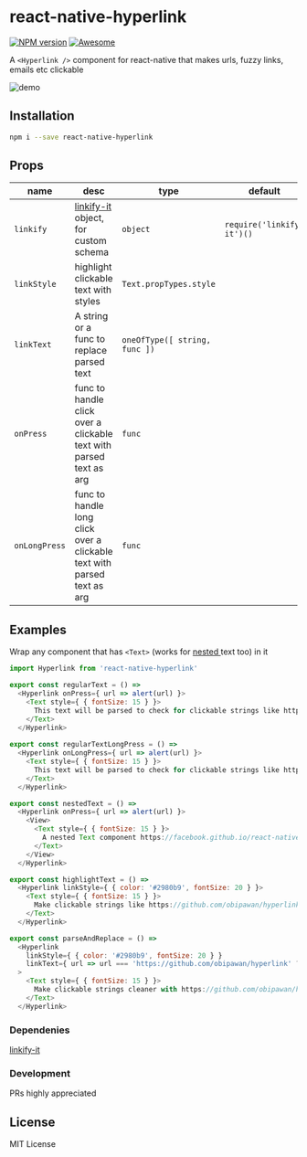 # react-native-hyperlink
[![NPM version](https://badge.fury.io/js/react-native-hyperlink.svg)](http://badge.fury.io/js/react-native-hyperlink) [![Awesome](https://cdn.rawgit.com/sindresorhus/awesome/d7305f38d29fed78fa85652e3a63e154dd8e8829/media/badge.svg)](https://github.com/jondot/awesome-react-native#text--rich-content)

A `<Hyperlink />` component for react-native that makes urls, fuzzy links, emails etc clickable

![demo](https://cdn.rawgit.com/obipawan/hyperlink/master/asset/screen.gif)

## Installation
```sh
npm i --save react-native-hyperlink
```

## Props
| name | desc | type | default
| --- | --- | --- | --- |
| `linkify` | [linkify-it](https://facebook.github.io/react-native/docs/view.html#style) object, for custom schema  | `object` | `require('linkify-it')()`
| `linkStyle` | highlight clickable text with styles | `Text.propTypes.style` |
| `linkText` | A string or a func to replace parsed text | `oneOfType([ string, func ])` |
| `onPress` | func to handle click over a clickable text with parsed text as arg | `func` |
| `onLongPress` | func to handle long click over a clickable text with parsed text as arg | `func` |

## Examples
Wrap any component that has `<Text>` (works for [nested ](https://facebook.github.io/react-native/docs/text.html#nested-text) text too) in it

```javascript
import Hyperlink from 'react-native-hyperlink'

export const regularText = () =>
  <Hyperlink onPress={ url => alert(url) }>
    <Text style={ { fontSize: 15 } }>
      This text will be parsed to check for clickable strings like https://github.com/obipawan/hyperlink and made clickable.
    </Text>
  </Hyperlink>
  
export const regularTextLongPress = () =>
  <Hyperlink onLongPress={ url => alert(url) }>
    <Text style={ { fontSize: 15 } }>
      This text will be parsed to check for clickable strings like https://github.com/obipawan/hyperlink and made clickable for long click.
    </Text>
  </Hyperlink>

export const nestedText = () =>
  <Hyperlink onPress={ url => alert(url) }>
    <View>
      <Text style={ { fontSize: 15 } }>
        A nested Text component https://facebook.github.io/react-native/docs/text.html works equally well <Text>with https://github.com/obipawan/hyperlink</Text>
      </Text>
    </View>
  </Hyperlink>

export const highlightText = () =>
  <Hyperlink linkStyle={ { color: '#2980b9', fontSize: 20 } }>
    <Text style={ { fontSize: 15 } }>
      Make clickable strings like https://github.com/obipawan/hyperlink stylable
    </Text>
  </Hyperlink>

export const parseAndReplace = () =>
  <Hyperlink
    linkStyle={ { color: '#2980b9', fontSize: 20 } }
    linkText={ url => url === 'https://github.com/obipawan/hyperlink' ? 'Hyperlink' : url }
  >
    <Text style={ { fontSize: 15 } }>
      Make clickable strings cleaner with https://github.com/obipawan/hyperlink
    </Text>
  </Hyperlink>
```

### Dependenies
 [linkify-it](https://github.com/markdown-it/linkify-it)
### Development

PRs highly appreciated

License
----
MIT License

